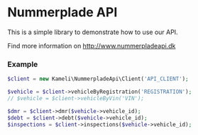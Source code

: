 # Nummerplade API

This is a simple library to demonstrate how to use our API.

Find more information on http://www.nummerpladeapi.dk

### Example
````php
$client = new Kameli\NummerpladeApi\Client('API_CLIENT');

$vehicle = $client->vehicleByRegistration('REGISTRATION');
// $vehicle = $client->vehicleByVin('VIN');

$dmr = $client->dmr($vehicle->vehicle_id);
$debt = $client->debt($vehicle->vehicle_id);
$inspections = $client->inspections($vehicle->vehicle_id);
````
